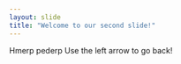 ```yaml
---
layout: slide
title: "Welcome to our second slide!"
---
```

Hmerp pederp
Use the left arrow to go back!

